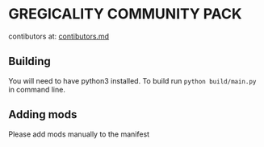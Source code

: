 # GREGICALITY COMMUNITY PACK
contibutors at: [contibutors.md](contibutors.md)
## Building
You will need to have python3 installed.
To build run `python build/main.py` in command line.

## Adding mods
Please add mods manually to the manifest
